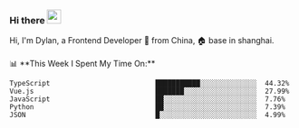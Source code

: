 ### Hi there <img src="https://media.giphy.com/media/hvRJCLFzcasrR4ia7z/giphy.gif" width="25px">

<!-- ![visitors](https://visitor-badge.glitch.me/badge?page_id=dislfyer.dislfyer) --!>

Hi, I'm Dylan, a Frontend Developer 🚀 from China, 🏠 base in shanghai.
<br/>
<br/>

📊 **This Week I Spent My Time On:**


<!--START_SECTION:waka-->

```text
TypeScript                          ███████████░░░░░░░░░░░░░░  44.32%
Vue.js                              ███████░░░░░░░░░░░░░░░░░░  27.99%
JavaScript                          ██░░░░░░░░░░░░░░░░░░░░░░░  7.76%
Python                              ██░░░░░░░░░░░░░░░░░░░░░░░  7.39%
JSON                                █░░░░░░░░░░░░░░░░░░░░░░░░  4.99%
```

<!--END_SECTION:waka-->

<!--
**About Me:**
 -->
